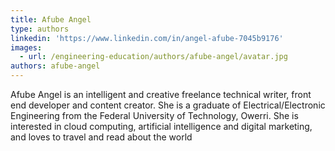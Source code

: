 ```yaml
---
title: Afube Angel
type: authors
linkedin: 'https://www.linkedin.com/in/angel-afube-7045b9176'
images:
  - url: /engineering-education/authors/afube-angel/avatar.jpg
authors: afube-angel
---
```

Afube Angel is an intelligent and creative freelance technical writer, front end developer and content creator. She is a graduate of Electrical/Electronic Engineering from the Federal University of Technology, Owerri. She is interested in cloud computing, artificial intelligence and digital marketing, and loves to travel and read about the world
